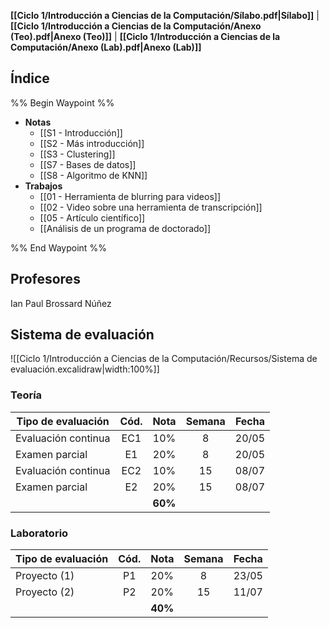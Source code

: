 **[[Ciclo 1/Introducción a Ciencias de la Computación/Sílabo.pdf|Sílabo]]** | **[[Ciclo 1/Introducción a Ciencias de la Computación/Anexo (Teo).pdf|Anexo (Teo)]]** | **[[Ciclo 1/Introducción a Ciencias de la Computación/Anexo (Lab).pdf|Anexo (Lab)]]**

## Índice

%% Begin Waypoint %%
- **Notas**
	- [[S1 - Introducción]]
	- [[S2 - Más introducción]]
	- [[S3 - Clustering]]
	- [[S7 - Bases de datos]]
	- [[S8 - Algoritmo de KNN]]
- **Trabajos**
	- [[01 - Herramienta de blurring para videos]]
	- [[02 - Video sobre una herramienta de transcripción]]
	- [[05 - Artículo científico]]
	- [[Análisis de un programa de doctorado]]

%% End Waypoint %%

## Profesores

Ian Paul Brossard Núñez

## Sistema de evaluación

![[Ciclo 1/Introducción a Ciencias de la Computación/Recursos/Sistema de evaluación.excalidraw|width:100%]]

### Teoría

| Tipo de evaluación  | Cód. |  Nota   | Semana | Fecha |
| ------------------- | :--: | :-----: | :----: | :---: |
| Evaluación continua | EC1  |   10%   |   8    | 20/05 |
| Examen parcial      |  E1  |   20%   |   8    | 20/05 |
| Evaluación continua | EC2  |   10%   |   15   | 08/07 |
| Examen parcial      |  E2  |   20%   |   15   | 08/07 |
|                     |      | **60%** |        |       |

### Laboratorio

| Tipo de evaluación | Cód. |  Nota   | Semana | Fecha |
| ------------------ | :--: | :-----: | :----: | :---: |
| Proyecto (1)       |  P1  |   20%   |   8    | 23/05 |
| Proyecto (2)       |  P2  |   20%   |   15   | 11/07 |
|                    |      | **40%** |        |       |